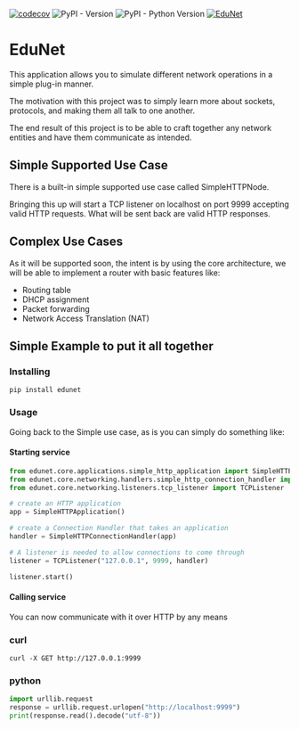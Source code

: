 [![codecov](https://codecov.io/gh/idjaw/edunet/graph/badge.svg?token=5MZIOFVHA9)](https://codecov.io/gh/idjaw/edunet)
![PyPI - Version](https://img.shields.io/pypi/v/edunet)
![PyPI - Python Version](https://img.shields.io/pypi/pyversions/edunet)
[![EduNet](https://github.com/idjaw/edunet/actions/workflows/python-app.yml/badge.svg?branch=main)](https://github.com/idjaw/edunet/actions/workflows/python-app.yml)

# EduNet
This application allows you to simulate different network operations in a simple plug-in manner.

The motivation with this project was to simply learn more about sockets, protocols, and making them all talk to one another.

The end result of this project is to be able to craft together any network entities and have them communicate as intended.

## Simple Supported Use Case

There is a built-in simple supported use case called SimpleHTTPNode.

Bringing this up will start a TCP listener on localhost on port 9999 accepting valid HTTP requests.
What will be sent back are valid HTTP responses.

## Complex Use Cases

As it will be supported soon, the intent is by using the core architecture,
we will be able to implement a router with basic features like:

- Routing table
- DHCP assignment
- Packet forwarding
- Network Access Translation (NAT)

## Simple Example to put it all together

### Installing
```shell
pip install edunet
```

### Usage
Going back to the Simple use case, as is you can simply do something like:

#### Starting service

```python
from edunet.core.applications.simple_http_application import SimpleHTTPApplication
from edunet.core.networking.handlers.simple_http_connection_handler import SimpleHTTPConnectionHandler
from edunet.core.networking.listeners.tcp_listener import TCPListener 

# create an HTTP application 
app = SimpleHTTPApplication()

# create a Connection Handler that takes an application
handler = SimpleHTTPConnectionHandler(app)

# A listener is needed to allow connections to come through
listener = TCPListener("127.0.0.1", 9999, handler)

listener.start()
```

#### Calling service
You can now communicate with it over HTTP by any means

### curl
```shell
curl -X GET http://127.0.0.1:9999
```

### python
```python
import urllib.request
response = urllib.request.urlopen("http://localhost:9999")
print(response.read().decode("utf-8"))
```
